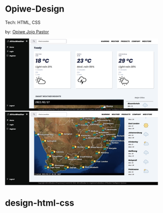 # Opiwe-Design

Tech: HTML, CSS

by: [Opiwe Jojo Pastor](https://github.com/Opiwe)


![Design](./img/ui_fun_1.png)
![Design](./img/ui_fun_2.png)


# design-html-css
